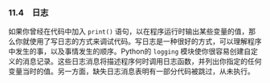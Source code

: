 ### 11.4　日志

如果你曾经在代码中加入 `print()` 语句，以在程序运行时输出某些变量的值，那么你就使用了写日志的方式来调试代码。写日志是一种很好的方式，可以理解程序中发生的事，以及事情发生的顺序。Python的 `logging` 模块使你很容易创建自定义的消息记录。这些日志消息将描述程序何时调用日志函数，并列出你指定的任何变量当时的值。另一方面，缺失日志消息表明有一部分代码被跳过，从未执行。

